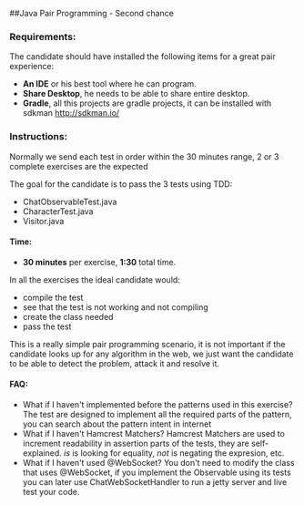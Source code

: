 ##Java Pair Programming - Second chance

### Requirements:
The candidate should have installed the following items for a great pair experience:

- **An IDE** or his best tool where he can program.
- **Share Desktop**, he needs to be able to share entire desktop.
- **Gradle**, all this projects are gradle projects, it can be installed with sdkman http://sdkman.io/

### Instructions:
Normally we send each test in order within the 30 minutes range, 2 or 3 complete exercises are the expected 

The goal for the candidate is to pass the 3 tests using TDD:

- ChatObservableTest.java
- CharacterTest.java
- Visitor.java

#### Time:
- **30 minutes** per exercise, **1:30** total time.

In all the exercises the ideal candidate would:

- compile the test
- see that the test is not working and not compiling
- create the class needed
- pass the test

This is a really simple pair programming scenario, it is not important if the candidate looks up for any algorithm in the web, we just want the candidate to be able to detect the problem, attack it and resolve it.

#### FAQ:

- What if I haven't implemented before the patterns used in this exercise?
 The test are designed to implement all the required parts of the pattern, you can search about the pattern intent in internet
- What if I haven't Hamcrest Matchers? 
 Hamcrest Matchers are used to increment readability in assertion parts of the tests, they are self-explained. *is* is looking for equality, *not* is negating the expresion, etc. 
- What if I haven't used @WebSocket? 
 You don't need to modify the class that uses @WebSocket, if you implement the Observable using its tests you can later use ChatWebSocketHandler to run a jetty server and live test your code.